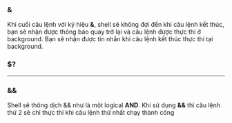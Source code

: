 ### &

Khi cuối câu lệnh với ký hiệu **&**, shell sẽ không đợi đến khi câu lệnh kết thúc, bạn sẽ nhận được thông báo quay trở lại và câu lệnh được thực thi ở background. Bạn sẽ nhận được tin nhắn khi câu lệnh kết thúc thực thi tại background.

### $?

---------

### &&

Shell sẽ thông dịch && như là một logical **AND**. Khi sử dụng **&&** thì câu lệnh thứ 2 sẽ chỉ thực thi khi câu lệnh thứ nhất chạy thành công

<img src="">
